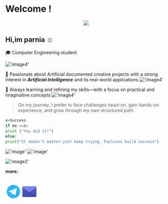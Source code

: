 

# Welcome !
<p align="center">
  <img src="https://user-images.githubusercontent.com/74038190/236119160-976a0405-caa7-470c-9356-16d43402ea0a.gif" width="500"/>
</p>


 ## Hi,im parnia ☺️
 
🎓 Computer Engineering student

!['image4'](https://user-images.githubusercontent.com/74038190/212284115-f47cd8ff-2ffb-4b04-b5bf-4d1c14c0247f.gif)

🤖 Passionate about Artificial documented creative projects with a strong interest in ***Artificial Intelligence*** and its real-world applications
!['image4'](https://user-images.githubusercontent.com/74038190/212284115-f47cd8ff-2ffb-4b04-b5bf-4d1c14c0247f.gif)

🧠 Always learning and refining my skills—with a focus on practical and imaginative concepts
!['image4'](https://user-images.githubusercontent.com/74038190/212284115-f47cd8ff-2ffb-4b04-b5bf-4d1c14c0247f.gif)

> On my journey, I prefer to face challenges head-on, gain hands-on experience, and grow through my own structured path.

```python
x=Success
if me ==x:
print ("You did it!")
else:
print("It doesn't matter—just keep trying. Failures build success")

```


!['image'](https://github-readme-stats.vercel.app/api/top-langs/?username=parnia-alipour&anuraghazra&stats_format=bytes) !['image'](https://github-readme-stats.vercel.app/api?username=parnia-alipour&anuraghazra&show_icons=true&theme=cobalt)


!['image2'](https://user-images.githubusercontent.com/74038190/212257472-08e52665-c503-4bd9-aa20-f5a4dae769b5.gif)   


__more:__

<h2 align='right'>
<a herf='https://t.me/parnia777_444'><img  width="50px" align='left' src="https://github.com/parnia-alipour/parnia-alipour/blob/main/icons8-telegram-96.png?raw=true" alt="Telegram"/><a/>

<a herf='p'><img  width="50px" align='left'  herf="mailto:parnianor444@gmail.com" src="https://github.com/parnia-alipour/parnia-alipour/blob/main/icons8-email-96.png?raw=true"
 alt="email"/><a/>
